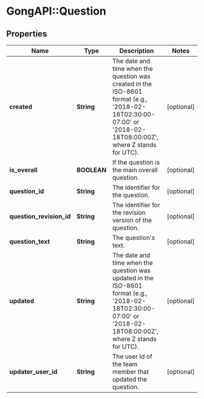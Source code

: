 # GongAPI::Question

## Properties
Name | Type | Description | Notes
------------ | ------------- | ------------- | -------------
**created** | **String** | The date and time when the question was created in the ISO-8601 format (e.g., &#x27;2018-02-18T02:30:00-07:00&#x27; or &#x27;2018-02-18T08:00:00Z&#x27;, where Z stands for UTC). | [optional] 
**is_overall** | **BOOLEAN** | If the question is the main overall question. | [optional] 
**question_id** | **String** | The identifier for the question. | [optional] 
**question_revision_id** | **String** | The identifier for the revision version of the question. | [optional] 
**question_text** | **String** | The question&#x27;s text. | [optional] 
**updated** | **String** | The date and time when the question was updated in the ISO-8601 format (e.g., &#x27;2018-02-18T02:30:00-07:00&#x27; or &#x27;2018-02-18T08:00:00Z&#x27;, where Z stands for UTC). | [optional] 
**updater_user_id** | **String** | The user Id of the team member that updated the question. | [optional] 

